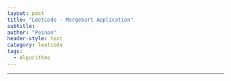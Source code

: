```yaml
---
layout: post
title: "LeetCode - MergeSort Application"
subtitle:
author: "Peinan"
header-style: text
category: leetcode
tags:
  - Algorithms
---
```




---